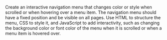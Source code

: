 Create an interactive navigation menu that changes color or style when scrolled or when hovering over a menu item.
The navigation menu should have a fixed position and be visible on all pages. Use HTML to structure the menu,
CSS to style it, and JavaScript to add interactivity, such as changing the background color or font color of the
menu when it is scrolled or when a menu item is hovered over.

